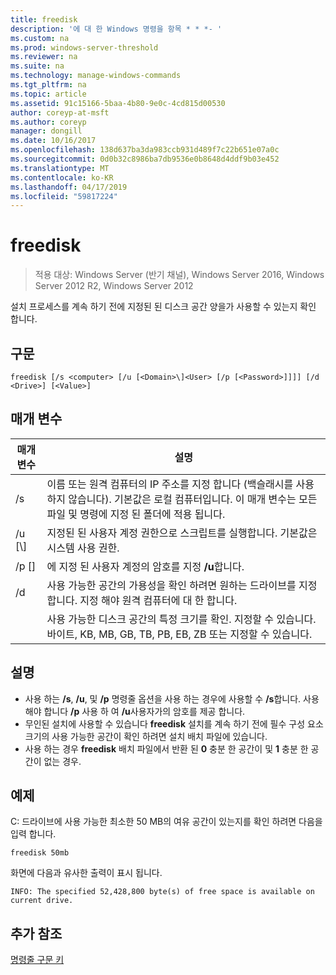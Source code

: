 ```yaml
---
title: freedisk
description: '에 대 한 Windows 명령을 항목 * * *- '
ms.custom: na
ms.prod: windows-server-threshold
ms.reviewer: na
ms.suite: na
ms.technology: manage-windows-commands
ms.tgt_pltfrm: na
ms.topic: article
ms.assetid: 91c15166-5baa-4b80-9e0c-4cd815d00530
author: coreyp-at-msft
ms.author: coreyp
manager: dongill
ms.date: 10/16/2017
ms.openlocfilehash: 138d637ba3da983ccb931d489f7c22b651e07a0c
ms.sourcegitcommit: 0d0b32c8986ba7db9536e0b8648d4ddf9b03e452
ms.translationtype: MT
ms.contentlocale: ko-KR
ms.lasthandoff: 04/17/2019
ms.locfileid: "59817224"
---
```

# <a name="freedisk"></a>freedisk

>적용 대상: Windows Server (반기 채널), Windows Server 2016, Windows Server 2012 R2, Windows Server 2012

설치 프로세스를 계속 하기 전에 지정된 된 디스크 공간 양을가 사용할 수 있는지 확인 합니다.

## <a name="syntax"></a>구문
```
freedisk [/s <computer> [/u [<Domain>\]<User> [/p [<Password>]]]] [/d <Drive>] [<Value>]
```
## <a name="parameters"></a>매개 변수
|매개 변수|설명|
|-------|--------|
|/s <computer>|이름 또는 원격 컴퓨터의 IP 주소를 지정 합니다 (백슬래시를 사용 하지 않습니다). 기본값은 로컬 컴퓨터입니다. 이 매개 변수는 모든 파일 및 명령에 지정 된 폴더에 적용 됩니다.|
|/u [<Domain>\\]<User>|지정된 된 사용자 계정 권한으로 스크립트를 실행합니다. 기본값은 시스템 사용 권한.|
|/p [<Password>]|에 지정 된 사용자 계정의 암호를 지정 **/u**합니다.|
|/d <Drive>|사용 가능한 공간의 가용성을 확인 하려면 원하는 드라이브를 지정 합니다. 지정 해야 <Drive>원격 컴퓨터에 대 한 합니다.|
|<Value>|사용 가능한 디스크 공간의 특정 크기를 확인. 지정할 수 있습니다. <Value>바이트, KB, MB, GB, TB, PB, EB, ZB 또는 지정할 수 있습니다.|
## <a name="remarks"></a>설명
-   사용 하는 **/s**, **/u**, 및 **/p** 명령줄 옵션을 사용 하는 경우에 사용할 수 **/s**합니다. 사용 해야 합니다 **/p** 사용 하 여 **/u**사용자가의 암호를 제공 합니다.
-   무인된 설치에 사용할 수 있습니다 **freedisk** 설치를 계속 하기 전에 필수 구성 요소 크기의 사용 가능한 공간이 확인 하려면 설치 배치 파일에 있습니다.
-   사용 하는 경우 **freedisk** 배치 파일에서 반환 된 **0** 충분 한 공간이 및 **1** 충분 한 공간이 없는 경우.
## <a name="BKMK_examples"></a>예제
C: 드라이브에 사용 가능한 최소한 50 MB의 여유 공간이 있는지를 확인 하려면 다음을 입력 합니다.
```
freedisk 50mb 
```
화면에 다음과 유사한 출력이 표시 됩니다.
```
INFO: The specified 52,428,800 byte(s) of free space is available on current drive.
```
## <a name="additional-references"></a>추가 참조
[명령줄 구문 키](command-line-syntax-key.md)
